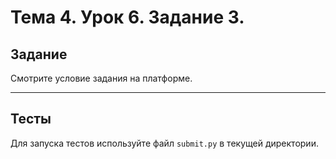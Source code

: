 # Тема 4. Урок 6. Задание 3. #

## Задание

Смотрите условие задания на платформе.

---

## Тесты

Для запуска тестов используйте файл `submit.py` в текущей директории.
